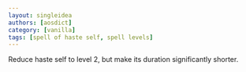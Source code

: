 ```yaml
---
layout: singleidea
authors: [aosdict]
category: [vanilla]
tags: [spell of haste self, spell levels]
---
```

Reduce haste self to level 2, but make its duration significantly shorter.
